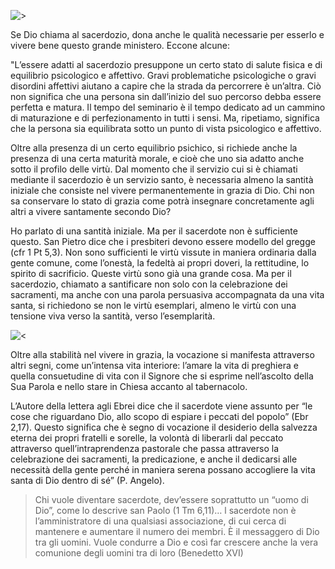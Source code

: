 ![>](http://vocazione.altervista.org/hosted-images/s5.jpg)

Se Dio chiama al sacerdozio, dona anche le qualità necessarie per esserlo e vivere bene questo grande ministero. Eccone alcune:

"L’essere adatti al sacerdozio presuppone un certo stato di salute fisica e di equilibrio psicologico e affettivo. Gravi problematiche psicologiche o gravi disordini affettivi aiutano a capire che la strada da percorrere è un’altra. Ciò non significa che una persona sin dall’inizio del suo percorso debba essere perfetta e matura. Il tempo del seminario è il tempo dedicato ad un cammino di maturazione e di perfezionamento in tutti i sensi. Ma, ripetiamo, significa che la persona sia equilibrata sotto un punto di vista psicologico e affettivo.

Oltre alla presenza di un certo equilibrio psichico, si richiede anche la presenza di una certa maturità morale, e cioè che uno sia adatto anche sotto il profilo delle virtù. Dal momento che il servizio cui si è chiamati mediante il sacerdozio è un servizio santo, è necessaria almeno la santità iniziale che consiste nel vivere permanentemente in grazia di Dio. Chi non sa conservare lo stato di grazia come potrà insegnare concretamente agli altri a vivere santamente secondo Dio?

Ho parlato di una santità iniziale. Ma per il sacerdote non è sufficiente questo. San Pietro dice che i presbiteri devono essere modello del gregge (cfr 1 Pt 5,3). Non sono sufficienti le virtù vissute in maniera ordinaria dalla gente comune, come l’onestà, la fedeltà ai propri doveri, la rettitudine, lo spirito di sacrificio. Queste virtù sono già una grande cosa. Ma per il sacerdozio, chiamato a santificare non solo con la celebrazione dei sacramenti, ma anche con una parola persuasiva accompagnata da una vita santa, si richiedono se non le virtù esemplari, almeno le virtù con una tensione viva verso la santità, verso l’esemplarità.

![<](http://vocazione.altervista.org/hosted-images/s1.jpg)

Oltre alla stabilità nel vivere in grazia, la vocazione si manifesta attraverso altri segni, come un’intensa vita interiore: l’amare la vita di preghiera e quella consuetudine di vita con il Signore che si esprime nell’ascolto della Sua Parola e nello stare in Chiesa accanto al tabernacolo.

L’Autore della lettera agli Ebrei dice che il sacerdote viene assunto per “le cose che riguardano Dio, allo scopo di espiare i peccati del popolo” (Ebr 2,17). Questo significa che è segno di vocazione il desiderio della salvezza eterna dei propri fratelli e sorelle, la volontà di liberarli dal peccato attraverso quell’intraprendenza pastorale che passa attraverso la celebrazione dei sacramenti, la predicazione, e anche il dedicarsi alle necessità della gente perché in maniera serena possano accogliere la vita santa di Dio dentro di sé” (P. Angelo).

> Chi vuole diventare sacerdote, dev’essere soprattutto un “uomo di Dio”, come lo descrive san Paolo (1 Tm 6,11)… l sacerdote non è l’amministratore di una qualsiasi associazione, di cui cerca di mantenere e aumentare il numero dei membri. È il messaggero di Dio tra gli uomini. Vuole condurre a Dio e così far crescere anche la vera comunione degli uomini tra di loro
<span>(Benedetto XVI)</span>